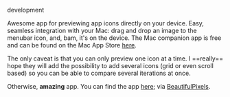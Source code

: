 development

Awesome app for previewing app icons directly on your device. Easy, seamless integration with your Mac: drag and drop an image to the menubar icon, and, bam, it's on the device. The Mac companion app is free and can be found on the Mac App Store [here](http://bpxl.me/13BfzAb).

The only caveat is that you can only preview one icon at a time. I ==really== hope they will add the possibility to add several icons (grid or even scroll based) so you can be able to compare several iterations at once.

Otherwise, **amazing** app. You can find the app [here](http://ikonica.me); via [BeautifulPixels](http://beautifulpixels.com/macintosh/easily-preview-your-ios-icons-on-the-device-with-ikonica/).